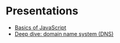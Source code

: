 # Presentations
* [Basics of JavaScript](https://github.com/aandrewww/presentations/tree/master/js-basics)
* [Deep dive: domain name system (DNS)](https://deep-dive-dns.andrewwwavdeev.now.sh/)
